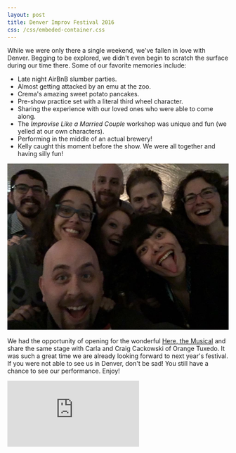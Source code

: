 ```yaml
---
layout: post
title: Denver Improv Festival 2016
css: /css/embeded-container.css
---
```

While we were only there a single weekend, we've fallen in love with Denver.
Begging to be explored, we didn't even begin to scratch the surface during our time there.
Some of our favorite memories include:

* Late night AirBnB slumber parties.
* Almost getting attacked by an emu at the zoo.
* Crema's amazing sweet potato pancakes.
* Pre-show practice set with a literal third wheel character.
* Sharing the experience with our loved ones who were able to come along.
* The *Improvise Like a Married Couple* workshop was unique and fun (we yelled at our own characters).
* Performing in the middle of an actual brewery!
* Kelly caught this moment before the show. We were all together and having silly fun!

![Colins Backstage at Backstage Before the Show](/img/dif-2016/preshow-dif-2016.jpg "DIF 2016 Performers Tent")

We had the opportunity of opening for the wonderful [Here, the Musical](http://taraandrance.com/) and share the same stage with Carla and Craig Cackowski of Orange Tuxedo.
It was such a great time we are already looking forward to next year's festival.
If you were not able to see us in Denver, don't be sad!
You still have a chance to see our performance.
Enjoy!

<div class='embed-container embed-bottom-of-post'><iframe src='https://www.youtube.com/embed/3vM5nGvb43w' frameborder='0' allowfullscreen></iframe></div>
